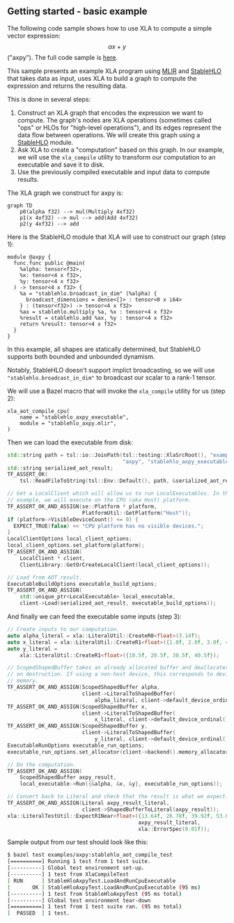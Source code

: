 ## Getting started - basic example

The following code sample shows how to use XLA to compute a simple vector
expression: $$\alpha x+y$$ ("axpy"). The full code sample is [here](TODO).

This sample presents an example XLA program using [MLIR](https://mlir.llvm.org/)
and [StableHLO](https://github.com/openxla/stablehlo) that takes data as input,
uses XLA to build a graph to compute the expression and returns the resulting
data.

This is done in several steps:

1.  Construct an XLA graph that encodes the expression we want to compute. The
    graph's nodes are XLA operations (sometimes called "ops" or HLOs for
    "high-level operations"), and its edges represent the data flow between
    operations. We will create this graph using a
    [StableHLO](https://github.com/openxla/stablehlo) module.
2.  Ask XLA to create a "computation" based on this graph. In our example, we
    will use the `xla_compile` utility to transform our computation to an
    executable and save it to disk.
3.  Use the previously compiled executable and input data to compute results.

The XLA graph we construct for axpy is:

```mermaid
graph TD
    p0(alpha f32) --> mul(Multiply 4xf32)
    p1(x 4xf32) --> mul --> add(Add 4xf32)
    p2(y 4xf32) --> add
```

Here is the StableHLO module that XLA will use to construct our graph (step 1):

```mlir
module @axpy {
  func.func public @main(
    %alpha: tensor<f32>,
    %x: tensor<4 x f32>,
    %y: tensor<4 x f32>
  ) -> tensor<4 x f32> {
    %a = "stablehlo.broadcast_in_dim" (%alpha) {
      broadcast_dimensions = dense<[]> : tensor<0 x i64>
    } : (tensor<f32>) -> tensor<4 x f32>
    %ax = stablehlo.multiply %a, %x : tensor<4 x f32>
    %result = stablehlo.add %ax, %y : tensor<4 x f32>
    return %result: tensor<4 x f32>
  }
}
```

In this example, all shapes are statically determined, but StableHLO supports
both bounded and unbounded dynamism.

Notably, StableHLO doesn't support implict broadcasting, so we will use
`"stablehlo.broadcast_in_dim"` to broadcast our scalar to a rank-1 tensor.

We will use a Bazel macro that will invoke the `xla_compile` utility for us
(step 2):

```bazel
xla_aot_compile_cpu(
    name = "stablehlo_axpy_executable",
    module = "stablehlo_axpy.mlir",
)
```

Then we can load the executable from disk:

```c++
std::string path = tsl::io::JoinPath(tsl::testing::XlaSrcRoot(), "examples",
                                     "axpy", "stablehlo_axpy_executable");
std::string serialized_aot_result;
TF_ASSERT_OK(
    tsl::ReadFileToString(tsl::Env::Default(), path, &serialized_aot_result));

// Get a LocalClient which will allow us to run LocalExecutables. In this
// example, we will execute on the CPU (aka Host) platform.
TF_ASSERT_OK_AND_ASSIGN(se::Platform * platform,
                        PlatformUtil::GetPlatform("Host"));
if (platform->VisibleDeviceCount() <= 0) {
  EXPECT_TRUE(false) << "CPU platform has no visible devices.";
}
LocalClientOptions local_client_options;
local_client_options.set_platform(platform);
TF_ASSERT_OK_AND_ASSIGN(
    LocalClient * client,
    ClientLibrary::GetOrCreateLocalClient(local_client_options));

// Load from AOT result.
ExecutableBuildOptions executable_build_options;
TF_ASSERT_OK_AND_ASSIGN(
    std::unique_ptr<LocalExecutable> local_executable,
    client->Load(serialized_aot_result, executable_build_options));
```

And finally we can feed the executable some inputs (step 3):

```c++
// Create inputs to our computation.
auto alpha_literal = xla::LiteralUtil::CreateR0<float>(3.14f);
auto x_literal = xla::LiteralUtil::CreateR1<float>({1.0f, 2.0f, 3.0f, 4.0f});
auto y_literal =
    xla::LiteralUtil::CreateR1<float>({10.5f, 20.5f, 30.5f, 40.5f});

// ScopedShapedBuffer takes an already allocated buffer and deallocates
// on destruction. If using a non-host device, this corresponds to device
// memory.
TF_ASSERT_OK_AND_ASSIGN(ScopedShapedBuffer alpha,
                        client->LiteralToShapedBuffer(
                            alpha_literal, client->default_device_ordinal()));
TF_ASSERT_OK_AND_ASSIGN(ScopedShapedBuffer x,
                        client->LiteralToShapedBuffer(
                            x_literal, client->default_device_ordinal()));
TF_ASSERT_OK_AND_ASSIGN(ScopedShapedBuffer y,
                        client->LiteralToShapedBuffer(
                            y_literal, client->default_device_ordinal()));
ExecutableRunOptions executable_run_options;
executable_run_options.set_allocator(client->backend().memory_allocator());

// Do the computation.
TF_ASSERT_OK_AND_ASSIGN(
    ScopedShapedBuffer axpy_result,
    local_executable->Run({&alpha, &x, &y}, executable_run_options));

// Convert back to Literal and check that the result is what we expect.
TF_ASSERT_OK_AND_ASSIGN(Literal axpy_result_literal,
                        client->ShapedBufferToLiteral(axpy_result));
xla::LiteralTestUtil::ExpectR1Near<float>({13.64f, 26.78f, 39.92f, 53.06f},
                                          axpy_result_literal,
                                          xla::ErrorSpec(0.01f));
```

Sample output from our test should look like this:

```sh
$ bazel test examples/axpy:stablehlo_aot_compile_test
[==========] Running 1 test from 1 test suite.
[----------] Global test environment set-up.
[----------] 1 test from XlaCompileTest
[ RUN      ] StableHloAxpyTest.LoadAndRunCpuExecutable
[       OK ] StableHloAxpyTest.LoadAndRunCpuExecutable (95 ms)
[----------] 1 test from StableHloAxpyTest (95 ms total)
[----------] Global test environment tear-down
[==========] 1 test from 1 test suite ran. (95 ms total)
[  PASSED  ] 1 test.
```
